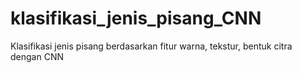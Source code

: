 # klasifikasi_jenis_pisang_CNN
Klasifikasi jenis pisang berdasarkan fitur warna, tekstur, bentuk citra dengan CNN
